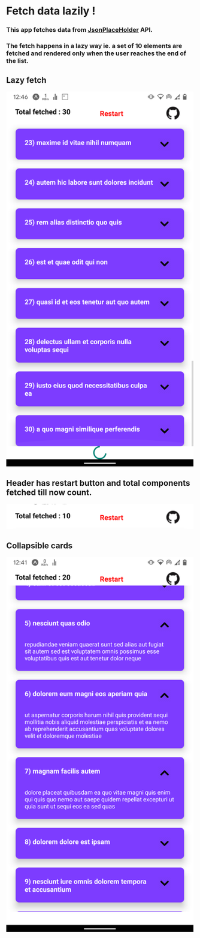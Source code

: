 # Fetch data lazily !

### This app fetches data from [JsonPlaceHolder](http://jsonplaceholder.typicode.com/) API.
### The fetch happens in a lazy way ie. a set of 10 elements are fetched and rendered only when the user reaches the end of the list.

## Lazy fetch
<img src="./assets/ScreenshotLoading.png" width="500">



## Header has restart button and total components fetched till now count.
<img src="./assets/ScreenshotHeader.png" width="500">



## Collapsible cards
<img src="./assets/ScreenshotExpanded.png" width="500">

